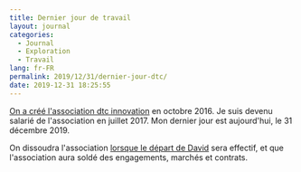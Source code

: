 ```yaml
---
title: Dernier jour de travail
layout: journal
categories:
  - Journal
  - Exploration
  - Travail
lang: fr-FR
permalink: 2019/12/31/dernier-jour-dtc/
date: 2019-12-31 18:25:55
---
```


[On a créé l'association dtc innovation](https://dtc-innovation.org/writings/2017/une-association) en octobre 2016. Je suis devenu salarié de l'association en juillet 2017. Mon dernier jour est aujourd'hui, le 31 décembre 2019.

On dissoudra l'association [lorsque le départ de David](/2019/histoires-arrivees-departs/) sera effectif, et que l'association aura soldé des engagements, marchés et contrats.